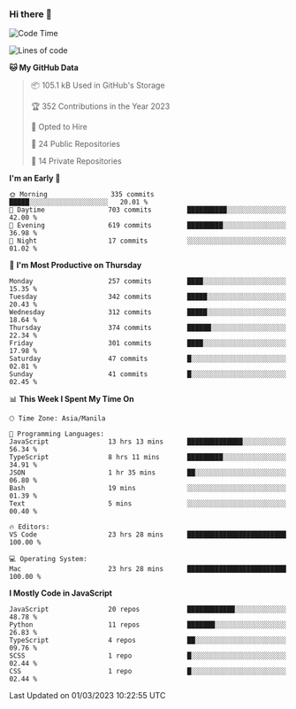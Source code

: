 ### Hi there 👋

<!--START_SECTION:waka-->
![Code Time](http://img.shields.io/badge/Code%20Time-122%20hrs%2058%20mins-blue)

![Lines of code](https://img.shields.io/badge/From%20Hello%20World%20I%27ve%20Written-8.2%20million%20lines%20of%20code-blue)

**🐱 My GitHub Data** 

> 📦 105.1 kB Used in GitHub's Storage 
 > 
> 🏆 352 Contributions in the Year 2023
 > 
> 💼 Opted to Hire
 > 
> 📜 24 Public Repositories 
 > 
> 🔑 14 Private Repositories 
 > 
**I'm an Early 🐤** 

```text
🌞 Morning                335 commits         █████░░░░░░░░░░░░░░░░░░░░   20.01 % 
🌆 Daytime                703 commits         ██████████░░░░░░░░░░░░░░░   42.00 % 
🌃 Evening                619 commits         █████████░░░░░░░░░░░░░░░░   36.98 % 
🌙 Night                  17 commits          ░░░░░░░░░░░░░░░░░░░░░░░░░   01.02 % 
```
📅 **I'm Most Productive on Thursday** 

```text
Monday                   257 commits         ████░░░░░░░░░░░░░░░░░░░░░   15.35 % 
Tuesday                  342 commits         █████░░░░░░░░░░░░░░░░░░░░   20.43 % 
Wednesday                312 commits         █████░░░░░░░░░░░░░░░░░░░░   18.64 % 
Thursday                 374 commits         ██████░░░░░░░░░░░░░░░░░░░   22.34 % 
Friday                   301 commits         ████░░░░░░░░░░░░░░░░░░░░░   17.98 % 
Saturday                 47 commits          █░░░░░░░░░░░░░░░░░░░░░░░░   02.81 % 
Sunday                   41 commits          █░░░░░░░░░░░░░░░░░░░░░░░░   02.45 % 
```


📊 **This Week I Spent My Time On** 

```text
🕑︎ Time Zone: Asia/Manila

💬 Programming Languages: 
JavaScript               13 hrs 13 mins      ██████████████░░░░░░░░░░░   56.34 % 
TypeScript               8 hrs 11 mins       █████████░░░░░░░░░░░░░░░░   34.91 % 
JSON                     1 hr 35 mins        ██░░░░░░░░░░░░░░░░░░░░░░░   06.80 % 
Bash                     19 mins             ░░░░░░░░░░░░░░░░░░░░░░░░░   01.39 % 
Text                     5 mins              ░░░░░░░░░░░░░░░░░░░░░░░░░   00.40 % 

🔥 Editors: 
VS Code                  23 hrs 28 mins      █████████████████████████   100.00 % 

💻 Operating System: 
Mac                      23 hrs 28 mins      █████████████████████████   100.00 % 
```

**I Mostly Code in JavaScript** 

```text
JavaScript               20 repos            ████████████░░░░░░░░░░░░░   48.78 % 
Python                   11 repos            ███████░░░░░░░░░░░░░░░░░░   26.83 % 
TypeScript               4 repos             ██░░░░░░░░░░░░░░░░░░░░░░░   09.76 % 
SCSS                     1 repo              █░░░░░░░░░░░░░░░░░░░░░░░░   02.44 % 
CSS                      1 repo              █░░░░░░░░░░░░░░░░░░░░░░░░   02.44 % 
```




 Last Updated on 01/03/2023 10:22:55 UTC
<!--END_SECTION:waka-->
